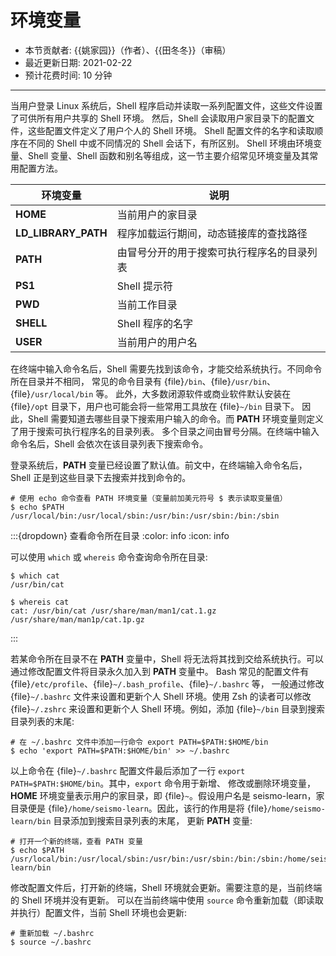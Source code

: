# 环境变量

- 本节贡献者: {{姚家园}}（作者）、{{田冬冬}}（审稿）
- 最近更新日期: 2021-02-22
- 预计花费时间: 10 分钟

---

当用户登录 Linux 系统后，Shell 程序启动并读取一系列配置文件，这些文件设置了可供所有用户共享的 Shell 环境。
然后，Shell 会读取用户家目录下的配置文件，这些配置文件定义了用户个人的 Shell 环境。
Shell 配置文件的名字和读取顺序在不同的 Shell 中或不同情况的 Shell 会话下，有所区别。
Shell 环境由环境变量、Shell 变量、Shell 函数和别名等组成，这一节主要介绍常见环境变量及其常用配置方法。

| 环境变量 | 说明 |
|---|---|
| **HOME**             | 当前用户的家目录 |
| **LD_LIBRARY_PATH**  | 程序加载运行期间，动态链接库的查找路径 |
| **PATH**             | 由冒号分开的用于搜索可执行程序名的目录列表 |
| **PS1**              | Shell 提示符 |
| **PWD**              | 当前工作目录 |
| **SHELL**            | Shell 程序的名字 |
| **USER**             | 当前用户的用户名 |

在终端中输入命令名后，Shell 需要先找到该命令，才能交给系统执行。不同命令所在目录并不相同，
常见的命令目录有 {file}`/bin`、{file}`/usr/bin`、{file}`/usr/local/bin` 等。
此外，大多数闭源软件或商业软件默认安装在 {file}`/opt` 目录下，用户也可能会将一些常用工具放在 {file}`~/bin` 目录下。
因此，Shell 需要知道去哪些目录下搜索用户输入的命令。而 **PATH** 环境变量则定义了用于搜索可执行程序名的目录列表。
多个目录之间由冒号分隔。在终端中输入命令名后，Shell 会依次在该目录列表下搜索命令。

登录系统后，**PATH** 变量已经设置了默认值。前文中，在终端输入命令名后，Shell 正是到这些目录下去搜索并找到命令的。

```
# 使用 echo 命令查看 PATH 环境变量（变量前加美元符号 $ 表示读取变量值）
$ echo $PATH
/usr/local/bin:/usr/local/sbin:/usr/bin:/usr/sbin:/bin:/sbin
```

:::{dropdown} 查看命令所在目录
:color: info
:icon: info

可以使用 `which` 或 `whereis` 命令查询命令所在目录:

```
$ which cat
/usr/bin/cat

$ whereis cat
cat: /usr/bin/cat /usr/share/man/man1/cat.1.gz /usr/share/man/man1p/cat.1p.gz
```
:::

若某命令所在目录不在 **PATH** 变量中，Shell 将无法将其找到交给系统执行。可以通过修改配置文件将目录永久加入到 **PATH** 变量中。
Bash 常见的配置文件有 {file}`/etc/profile`、{file}`~/.bash_profile`、{file}`~/.bashrc` 等，
一般通过修改 {file}`~/.bashrc` 文件来设置和更新个人 Shell 环境。使用 Zsh 的读者可以修改 {file}`~/.zshrc`
来设置和更新个人 Shell 环境。例如，添加 {file}`~/bin` 目录到搜索目录列表的末尾:

```
# 在 ~/.bashrc 文件中添加一行命令 export PATH=$PATH:$HOME/bin
$ echo 'export PATH=$PATH:$HOME/bin' >> ~/.bashrc
```

以上命令在 {file}`~/.bashrc` 配置文件最后添加了一行 `export PATH=$PATH:$HOME/bin`。其中，`export` 命令用于新增、
修改或删除环境变量，**HOME** 环境变量表示用户的家目录，即 {file}`~`。假设用户名是 seismo-learn，家目录便是
{file}`/home/seismo-learn`。因此，该行的作用是将 {file}`/home/seismo-learn/bin` 目录添加到搜索目录列表的末尾，
更新 **PATH** 变量:

```
# 打开一个新的终端，查看 PATH 变量
$ echo $PATH
/usr/local/bin:/usr/local/sbin:/usr/bin:/usr/sbin:/bin:/sbin:/home/seismo-learn/bin
```

修改配置文件后，打开新的终端，Shell 环境就会更新。需要注意的是，当前终端的 Shell 环境并没有更新。
可以在当前终端中使用 `source` 命令重新加载（即读取并执行）配置文件，当前 Shell 环境也会更新:

```
# 重新加载 ~/.bashrc
$ source ~/.bashrc
```
